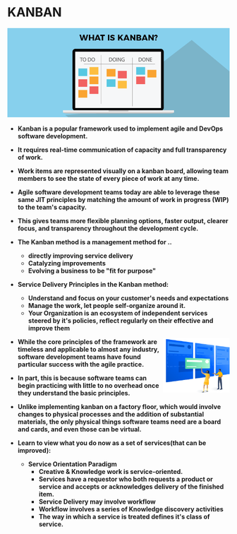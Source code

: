 <p align="justify">
<strong>

# KANBAN

![](https://github.com/amandewatnitrr/Agile/blob/master/img/What-is-Kanban.png)

- Kanban is a popular framework used to implement agile and DevOps software development.
- It requires real-time communication of capacity and full transparency of work.
- Work items are represented visually on a kanban board, allowing team members to see the state of every piece of work at any time.

- Agile software development teams today are able to leverage these same JIT principles by matching the amount of work in progress (WIP) to the team's capacity. 
- This gives teams more flexible planning options, faster output, clearer focus, and transparency throughout the development cycle.

- The Kanban method is a management method for ..
  - directly improving service delivery
  - Catalyzing improvements
  - Evolving a business to be "fit for purpose"

- Service Delivery Principles in the Kanban method:
  - Understand and focus on your customer's needs and expectations
  - Manage the work, let people self-organize around it.
  - Your Organization is an ecosystem of independent services steered by it's policies, reflect regularly on their effective and improve them

<img align="right" width="30%" src="https://github.com/amandewatnitrr/Agile/blob/master/img/illustrations-spot-hero-Finishing.png">

- While the core principles of the framework are timeless and applicable to almost any industry, software development teams have found particular success with the agile practice. 
- In part, this is because software teams can begin practicing with little to no overhead once they understand the basic principles. 
- Unlike implementing kanban on a factory floor, which would involve changes to physical processes and the addition of substantial materials, the only physical things software teams need are a board and cards, and even those can be virtual.

- Learn to view what you do now as a set of services(that can be improved):
  - Service Orientation Paradigm
    - Creative & Knowledge work is service-oriented.
    - Services have a requestor who both requests a product or service and accepts or acknowledges delivery of the finished item.
    - Service Delivery may involve workflow
    - Workflow involves a series of Knowledge discovery activities
    - The way in which a service is treated defines it's class of service.

</strong>
</p>